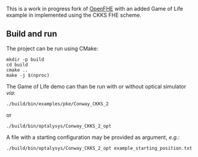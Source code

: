 This is a work in progress fork of [OpenFHE](https://github.com/openfheorg/openfhe-development) with an added Game of Life example in implemented using the CKKS FHE scheme. 

## Build and run

The project can be run using CMake: 

```
mkdir -p build
cd build
cmake ..
make -j $(nproc)
```

The Game of Life demo can than be run with or without optical simulator *via*:
```
./build/bin/examples/pke/Conway_CKKS_2
```
or 
```
./build/bin/optalysys/Conway_CKKS_2_opt
```

A file with a starting configuration may be provided as argument, *e.g.*:
```
./build/bin/optalysys/Conway_CKKS_2_opt example_starting_position.txt
```
